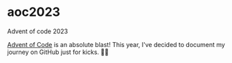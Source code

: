 # aoc2023
Advent of code 2023

[Advent of Code](https://adventofcode.com) is an absolute blast! This year, I've decided to document my journey on GitHub just for kicks. 🎄😎
